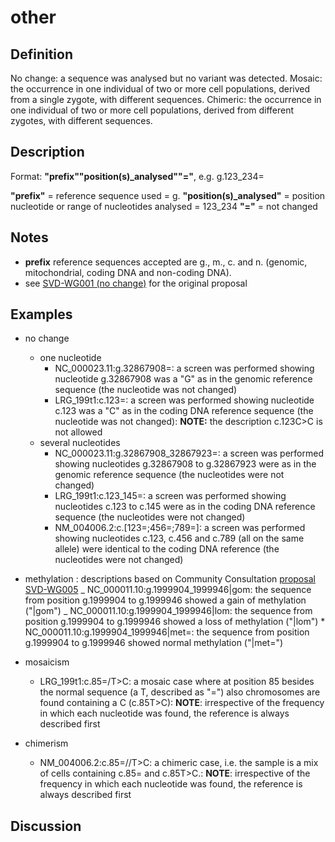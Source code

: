 # other

## Definition

No change: a sequence was analysed but no variant was detected. Mosaic: the occurrence in one individual of two or more cell populations, derived from a single zygote, with different sequences. Chimeric: the occurrence in one individual of two or more cell populations, derived from different zygotes, with different sequences.

## Description

Format: **"prefix""position(s)\_analysed""="**, e.g. g.123_234=

**"prefix"** = reference sequence used = g. **"position(s)\_analysed"** = position nucleotide or range of nucleotides analysed = 123_234 **"="** = not changed

## Notes

- **prefix** reference sequences accepted are g., m., c. and n. (genomic, mitochondrial, coding DNA and non-coding DNA).
- see [SVD-WG001 (no change)](../../consultation/SVD-WG001.md) for the original proposal

## Examples

- no change

  - one nucleotide
    - NC_000023.11:g.32867908=: a screen was performed showing nucleotide g.32867908 was a "G" as in the genomic reference sequence (the nucleotide was not changed)
    - LRG_199t1:c.123=: a screen was performed showing nucleotide c.123 was a "C" as in the coding DNA reference sequence (the nucleotide was not changed): **NOTE:** the description c.123C>C is not allowed
  - several nucleotides
    - NC_000023.11:g.32867908_32867923=: a screen was performed showing nucleotides g.32867908 to g.32867923 were as in the genomic reference sequence (the nucleotides were not changed)
    - LRG_199t1:c.123_145=: a screen was performed showing nucleotides c.123 to c.145 were as in the coding DNA reference sequence (the nucleotides were not changed)
    - NM_004006.2:c.[123=;456=;789=]: a screen was performed showing nucleotides c.123, c.456 and c.789 (all on the same allele) were identical to the coding DNA reference (the nucleotides were not changed)

- methylation : descriptions based on Community Consultation [proposal SVD-WG005](../../consultation/SVD-WG005.md) _ NC_000011.10:g.1999904_1999946\|gom: the sequence from position g.1999904 to g.1999946 showed a gain of methylation ("\|gom") _ NC_000011.10:g.1999904_1999946\|lom: the sequence from position g.1999904 to g.1999946 showed a loss of methylation ("\|lom") \* NC_000011.10:g.1999904_1999946\|met=: the sequence from position g.1999904 to g.1999946 showed normal methylation ("\|met=")

- mosaicism
  - LRG_199t1:c.85=/T>C: a mosaic case where at position 85 besides the normal sequence (a T, described as "=") also chromosomes are found containing a C (c.85T>C): **NOTE**: irrespective of the frequency in which each nucleotide was found, the reference is always described first
- chimerism
  - NM_004006.2:c.85=//T>C: a chimeric case, i.e. the sample is a mix of cells containing c.85= and c.85T>C.: **NOTE**: irrespective of the frequency in which each nucleotide was found, the reference is always described first

## Discussion
